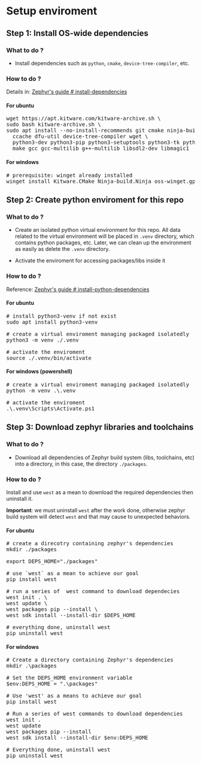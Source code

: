 # Setup enviroment

## Step 1: Install OS-wide dependencies

### What to do ?

-   Install dependencies such as `python`, `cmake`, `device-tree-compiler`, etc.

### How to do ?

Details in: [Zephyr's guide # install-dependencies](https://docs.zephyrproject.org/latest/develop/getting_started/index.html#install-dependencies)

#### For ubuntu

<pre>
wget https://apt.kitware.com/kitware-archive.sh \
sudo bash kitware-archive.sh \
sudo apt install --no-install-recommends git cmake ninja-build gperf \
  ccache dfu-util device-tree-compiler wget \
  python3-dev python3-pip python3-setuptools python3-tk python3-wheel xz-utils file \
  make gcc gcc-multilib g++-multilib libsdl2-dev libmagic1
</pre>

#### For windows
<pre>
# prerequisite: winget already installed
winget install Kitware.CMake Ninja-build.Ninja oss-winget.gperf python Git.Git oss-winget.dtc wget 7zip.7zip
</pre>


## Step 2: Create python enviroment for this repo

### What to do ?

-   Create an isolated python virtual environment for this repo. All data related to the virtual environment will be placed in `.venv` directory, which contains python packages, etc. Later, we can clean up the environment as easily as delete the `.venv` directory.

-   Activate the enviroment for accessing packages/libs inside it

### How to do ?

Reference: [Zephyr's guide # install-python-dependencies](https://docs.zephyrproject.org/latest/develop/getting_started/index.html#get-zephyr-and-install-python-dependencies)

#### For ubuntu
<pre>
# install python3-venv if not exist
sudo apt install python3-venv

# create a virtual enviroment managing packaged isolatedly
python3 -m venv ./.venv

# activate the enviroment
source ./.venv/bin/activate
</pre>

#### For windows (powershell)
<pre>
# create a virtual enviroment managing packaged isolatedly
python -m venv .\.venv

# activate the enviroment
.\.venv\Scripts\Activate.ps1
</pre>

## Step 3: Download zephyr libraries and toolchains

### What to do ?

-   Download all dependencies of Zephyr build system (libs, toolchains, etc) into a directory, in this case, the directory `./packages`.

### How to do ?

Install and use `west` as a mean to download the required dependencies then uninstall it.

__Important__: we must uninstall `west` after the work done, otherwise zephyr build system will detect `west` and that may cause to unexpected behaviors.

#### For ubuntu
<pre>
# create a direcotry containing zephyr's dependencies
mkdir ./packages

export DEPS_HOME="./packages"

# use `west` as a mean to achieve our goal
pip install west

# run a series of  west command to download dependecies
west init . \
west update \
west packages pip --install \
west sdk install --install-dir $DEPS_HOME

# everything done, uninstall west
pip uninstall west
</pre>

#### For windows
<pre>
# Create a directory containing Zephyr's dependencies
mkdir .\packages

# Set the DEPS_HOME environment variable
$env:DEPS_HOME = ".\packages"

# Use 'west' as a means to achieve our goal
pip install west

# Run a series of west commands to download dependencies
west init .
west update
west packages pip --install
west sdk install --install-dir $env:DEPS_HOME

# Everything done, uninstall west
pip uninstall west
</pre>

